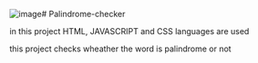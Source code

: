 ![image](https://github.com/user-attachments/assets/17d49afb-b34c-4a2a-823a-cee3e3489023)# Palindrome-checker

in this project HTML, JAVASCRIPT and CSS languages are used

this project checks wheather the word is palindrome or not

